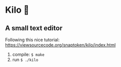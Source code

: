 # Kilo 🦐

## A small text editor
Following this nice tutorial: https://viewsourcecode.org/snaptoken/kilo/index.html

1. compile: `$ make`
2. run `$ ./kilo`
